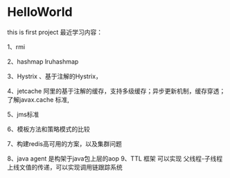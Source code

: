 # HelloWorld

this is first project
最近学习内容：

1、rmi

2、hashmap lruhashmap 

3、Hystrix 、基于注解的Hystrix，

4、jetcache 阿里的基于注解的缓存，支持多级缓存；异步更新机制，缓存穿透；了解javax.cache 标准,

5、jms标准

6、模板方法和策略模式的比较

7、构建redis高可用的方案，以及集群问题

8、java  agent 是构架于java包上层的aop
9、TTL 框架 可以实现 父线程-子线程 上线文值的传递，可以实现调用链跟踪系统
